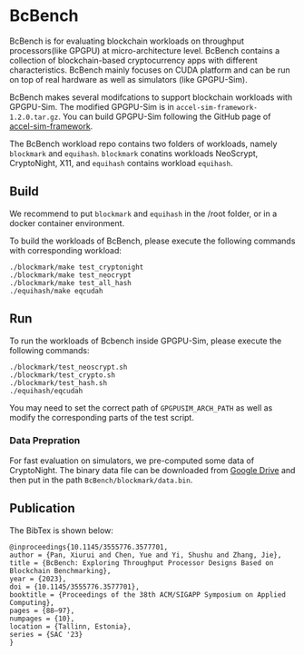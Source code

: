 # BcBench

BcBench is for evaluating blockchain workloads on throughput processors(like GPGPU) at micro-architecture level. BcBench contains a collection of blockchain-based cryptocurrency apps with different characteristics. BcBench mainly focuses on CUDA platform and can be run on top of real hardware as well as simulators (like GPGPU-Sim).

BcBench makes several modifcations to support blockchain workloads with GPGPU-Sim. The modified GPGPU-Sim is in `accel-sim-framework-1.2.0.tar.gz`. You can build GPGPU-Sim following the GitHub page of [accel-sim-framework](https://github.com/accel-sim/accel-sim-framework).

The BcBench workload repo contains two folders of workloads, namely `blockmark` and `equihash`. `blockmark` conatins workloads NeoScrypt, CryptoNight, X11, and `equihash` contains workload `equihash`.

## Build
We recommend to put `blockmark` and `equihash` in the /root folder, or in a docker container environment.

To build the workloads of BcBench, please execute the following commands with corresponding workload:

```
./blockmark/make test_cryptonight
./blockmark/make test_neocrypt
./blockmark/make test_all_hash
./equihash/make eqcudah
```



## Run
To run the workloads of Bcbench inside GPGPU-Sim, please execute the following commands:

```
./blockmark/test_neoscrypt.sh
./blockmark/test_crypto.sh
./blockmark/test_hash.sh
./equihash/eqcudah
```

You may need to set the correct path of `GPGPUSIM_ARCH_PATH` as well as modify the corresponding parts of the test script.

### Data Prepration
For fast evaluation on simulators, we pre-computed some data of CryptoNight. The binary data file can be downloaded from [Google Drive](https://drive.google.com/file/d/1EHyb3LLh32BTqXe9szSYYRCeLsMq7TEe/view?usp=sharing) and then put in the path `BcBench/blockmark/data.bin`.

## Publication
The BibTex is shown below:
```
@inproceedings{10.1145/3555776.3577701,
author = {Pan, Xiurui and Chen, Yue and Yi, Shushu and Zhang, Jie},
title = {BcBench: Exploring Throughput Processor Designs Based on Blockchain Benchmarking},
year = {2023},
doi = {10.1145/3555776.3577701},
booktitle = {Proceedings of the 38th ACM/SIGAPP Symposium on Applied Computing},
pages = {88–97},
numpages = {10},
location = {Tallinn, Estonia},
series = {SAC '23}
}
```
